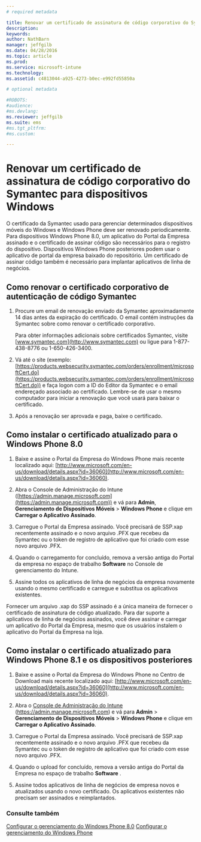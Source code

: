 ```yaml
---
# required metadata

title: Renovar um certificado de assinatura de código corporativo do Symantec para usar com o Microsoft Intune | Microsoft Intune
description:
keywords:
author: NathBarn
manager: jeffgilb
ms.date: 04/28/2016
ms.topic: article
ms.prod:
ms.service: microsoft-intune
ms.technology:
ms.assetid: c4813044-a925-4273-b0ec-e992fd55850a

# optional metadata

#ROBOTS:
#audience:
#ms.devlang:
ms.reviewer: jeffgilb
ms.suite: ems
#ms.tgt_pltfrm:
#ms.custom:

---
```


# Renovar um certificado de assinatura de código corporativo do Symantec para dispositivos Windows

O certificado da Symantec usado para gerenciar determinados dispositivos móveis do Windows e Windows Phone deve ser renovado periodicamente. Para dispositivos Windows Phone 8.0, um aplicativo do Portal da Empresa assinado e o certificado de assinar código são necessários para o registro do dispositivo. Dispositivos Windows Phone posteriores podem usar o aplicativo de portal da empresa baixado do repositório. Um certificado de assinar código também é necessário para implantar aplicativos de linha de negócios.

## Como renovar o certificado corporativo de autenticação de código Symantec

1.  Procure um email de renovação enviado da Symantec aproximadamente 14 dias antes da expiração do certificado. O email contém instruções da Symantec sobre como renovar o certificado corporativo.

    Para obter informações adicionais sobre certificados Symantec, visite [www.symantec.com](http://www.symantec.com) ou ligue para 1-877-438-8776 ou 1-650-426-3400.

2.  Vá até o site (exemplo: [https://products.websecurity.symantec.com/orders/enrollment/microsoftCert.do](https://products.websecurity.symantec.com/orders/enrollment/microsoftCert.do)) e faça logon com a ID do Editor da Symantec e o email endereçado associado ao certificado. Lembre-se de usar o mesmo computador para iniciar a renovação que você usará para baixar o certificado.

3.  Após a renovação ser aprovada e paga, baixe o certificado.

## Como instalar o certificado atualizado para o Windows Phone 8.0

1.  Baixe e assine o Portal da Empresa do Windows Phone mais recente localizado aqui: [http://www.microsoft.com/en-us/download/details.aspx?id=36060](http://www.microsoft.com/en-us/download/details.aspx?id=36060).

2.  Abra o Console de Administração do Intune ([https://admin.manage.microsoft.com](https://admin.manage.microsoft.com)) e vá para **Admin**, **Gerenciamento de Dispositivos Móveis** &gt; **Windows Phone** e clique em **Carregar o Aplicativo Assinado**.

3.  Carregue o Portal da Empresa assinado. Você precisará de SSP.xap recentemente assinado e o novo arquivo .PFX que recebeu da Symantec ou o token de registro de aplicativo que foi criado com esse novo arquivo .PFX.

4.  Quando o carregamento for concluído, remova a versão antiga do Portal da empresa no espaço de trabalho **Software** no Console de gerenciamento do Intune.

5.  Assine todos os aplicativos de linha de negócios da empresa novamente usando o mesmo certificado e carregue e substitua os aplicativos existentes.

Fornecer um arquivo .xap do SSP assinado é a única maneira de fornecer o certificado de assinatura de código atualizado. Para dar suporte a aplicativos de linha de negócios assinados, você deve assinar e carregar um aplicativo do Portal da Empresa, mesmo que os usuários instalem o aplicativo do Portal da Empresa na loja.

## Como instalar o certificado atualizado para Windows Phone 8.1 e os dispositivos posteriores

1.  Baixe e assine o Portal da Empresa do Windows Phone no Centro de Download mais recente localizado aqui: [http://www.microsoft.com/en-us/download/details.aspx?id=36060](http://www.microsoft.com/en-us/download/details.aspx?id=36060).

2.  Abra o [Console de Administração do Intune](https://admin.manage.microsoft.com) (https://admin.manage.microsoft.com) e vá para **Admin** &gt; **Gerenciamento de Dispositivos Móveis** &gt; **Windows Phone** e clique em **Carregar o Aplicativo Assinado**.

3.  Carregue o Portal da Empresa assinado. Você precisará de SSP.xap recentemente assinado e o novo arquivo .PFX que recebeu da Symantec ou o token de registro de aplicativo que foi criado com esse novo arquivo .PFX.

4.  Quando o upload for concluído, remova a versão antiga do Portal da Empresa no espaço de trabalho **Software**  .

5.  Assine todos aplicativos de linha de negócios de empresa novos e atualizados usando o novo certificado. Os aplicativos existentes não precisam ser assinados e reimplantados.


### Consulte também
[Configurar o gerenciamento do Windows Phone 8.0](set-up-windows-phone-8.0-management-with-microsoft-intune.md)
[Configurar o gerenciamento do Windows Phone](set-up-windows-phone-management-with-microsoft-intune.md)


<!--HONumber=May16_HO1-->


